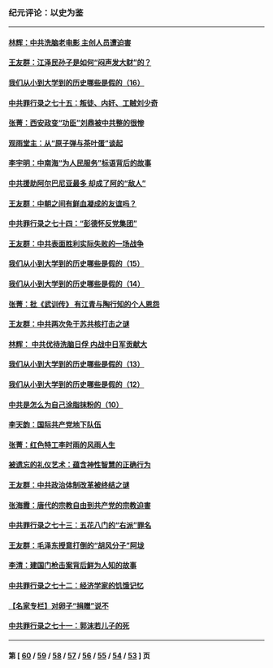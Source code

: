 ### 纪元评论：以史为鉴
---
#### [林辉：中共洗脑老电影 主创人员遭迫害](../../pages/nsc1028/n13699437.md) 
#### [王友群：江泽民孙子是如何“闷声发大财”的？](../../pages/nsc1028/n13693213.md) 
#### [我们从小到大学到的历史哪些是假的（16）](../../pages/nsc1028/n13692503.md) 
#### [中共罪行录之七十五：叛徒、内奸、工贼刘少奇](../../pages/nsc1028/n13688599.md) 
#### [张菁：西安政变“功臣”刘鼎被中共整的很惨](../../pages/nsc1028/n13679371.md) 
#### [观雨堂主：从“原子弹与茶叶蛋”谈起](../../pages/nsc1028/n13677405.md) 
#### [李宇明：中南海“为人民服务”标语背后的故事](../../pages/nsc1028/n13677266.md) 
#### [中共援助阿尔巴尼亚最多 却成了阿的“敌人”](../../pages/nsc1028/n13675049.md) 
#### [王友群：中朝之间有鲜血凝成的友谊吗？](../../pages/nsc1028/n13660401.md) 
#### [中共罪行录之七十四：“彭德怀反党集团”](../../pages/nsc1028/n13655741.md) 
#### [王友群：中共表面胜利实际失败的一场战争](../../pages/nsc1028/n13643934.md) 
#### [我们从小到大学到的历史哪些是假的（15）](../../pages/nsc1028/n13632791.md) 
#### [我们从小到大学到的历史哪些是假的（14）](../../pages/nsc1028/n13630207.md) 
#### [张菁：批《武训传》 有江青与陶行知的个人恩怨](../../pages/nsc1028/n13629055.md) 
#### [王友群：中共两次免于苏共核打击之谜](../../pages/nsc1028/n13624529.md) 
#### [林辉： 中共优待洗脑日俘 内战中日军贡献大](../../pages/nsc1028/n13624644.md) 
#### [我们从小到大学到的历史哪些是假的（13）](../../pages/nsc1028/n13623863.md) 
#### [我们从小到大学到的历史哪些是假的（12）](../../pages/nsc1028/n13619491.md) 
#### [中共是怎么为自己涂脂抹粉的（10）](../../pages/nsc1028/n13615970.md) 
#### [李天韵：国际共产党地下队伍](../../pages/nsc1028/n13611808.md) 
#### [张菁：红色特工李时雨的风雨人生](../../pages/nsc1028/n13609187.md) 
#### [被遗忘的礼仪艺术：蕴含神性智慧的正确行为](../../pages/nsc1028/n13607119.md) 
#### [王友群：中共政治体制改革被终结之谜](../../pages/nsc1028/n13606004.md) 
#### [张海霞：唐代的宗教自由到共产党的宗教迫害](../../pages/nsc1028/n13604693.md) 
#### [中共罪行录之七十三：五花八门的“右派”罪名](../../pages/nsc1028/n13598550.md) 
#### [王友群：毛泽东授意打倒的“胡风分子”阿垅](../../pages/nsc1028/n13592541.md) 
#### [李清：建国门枪击案背后鲜为人知的故事](../../pages/nsc1028/n13589079.md) 
#### [中共罪行录之七十二：经济学家的饥饿记忆](../../pages/nsc1028/n13586930.md) 
#### [【名家专栏】对卵子“捐赠”说不](../../pages/nsc1028/n13581506.md) 
#### [中共罪行录之七十一：郭沫若儿子的死](../../pages/nsc1028/n13583779.md) 

---
#### 第 [ [60](./60.md) / [59](./59.md) / [58](./58.md) / [57](./57.md) / [56](./56.md) / [55](./55.md) / [54](./54.md) / [53](./53.md) ] 页
